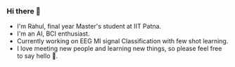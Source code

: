 ### Hi there 👋

* I'm Rahul, final year Master's student at IIT Patna.    
* I'm an AI, BCI enthusiast.  
* Currently working on EEG MI signal Classification with few shot learning.   
* I love meeting new people and learning new things, so please feel free to say hello 🙂.   

<!--
**RahulnKumar/RahulnKumar** is a ✨ _special_ ✨ repository because its `README.md` (this file) appears on your GitHub profile.

Here are some ideas to get you started:

- 🔭 I’m currently working on ...
- 🌱 I’m currently learning ...
- 👯 I’m looking to collaborate on ...
- 🤔 I’m looking for help with ...
- 💬 Ask me about ...
- 📫 How to reach me: ...
- 😄 Pronouns: ...
- ⚡ Fun fact: ...
-->
